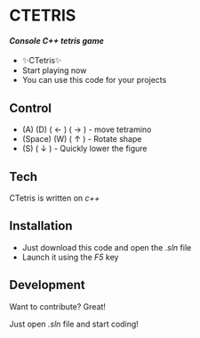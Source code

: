 # CTETRIS
#### _Console C++ tetris game_

- ✨CTetris✨
- Start playing now
- You can use this code for your projects

## Control
 - (A) (D) ( ← ) ( → ) - move tetramino
 - (Space) (W) ( ↑ ) - Rotate shape
 - (S) ( ↓ ) - Quickly lower the figure

## Tech

CTetris is written on _c++_

## Installation
- Just download this code and open the _.sln_ file
- Launch it using the _F5_ key

## Development

Want to contribute? Great!

Just open _.sln_ file and start coding!

